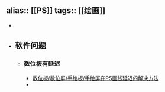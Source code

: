alias:: [[PS]]
tags:: [[绘画]]
---

-
- ## 软件问题
	- ### 数位板有延迟
		- [数位板/数位屏/手绘板/手绘屏在PS画线延迟的解决方法](https://zhuanlan.zhihu.com/p/84236726)
		-